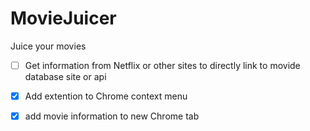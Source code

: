# MovieJuicer
Juice your movies

- [ ] Get information from Netflix or other sites to directly link to movide database site or api
- [X] Add extention to Chrome context menu
- [X] add movie information to new Chrome tab


